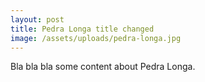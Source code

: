 ```yaml
---
layout: post
title: Pedra Longa title changed
image: /assets/uploads/pedra-longa.jpg
---
```

Bla bla bla some content about Pedra Longa.
